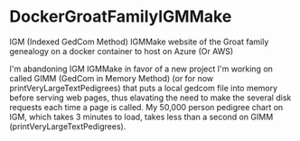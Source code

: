 # DockerGroatFamilyIGMMake
IGM (Indexed GedCom Method) IGMMake website of the Groat family genealogy on a docker container to host on Azure (Or AWS)

I'm abandoning IGM IGMMake in favor of a new project I'm working on called GIMM (GedCom in Memory Method) (or for now printVeryLargeTextPedigrees) that puts a local gedcom file into memory before serving web pages, thus elavating the need to make the several disk requests each time a page is called. My 50,000 person pedigree chart on IGM, which takes 3 minutes to load, takes less than a second on GIMM (printVeryLargeTextPedigrees).
